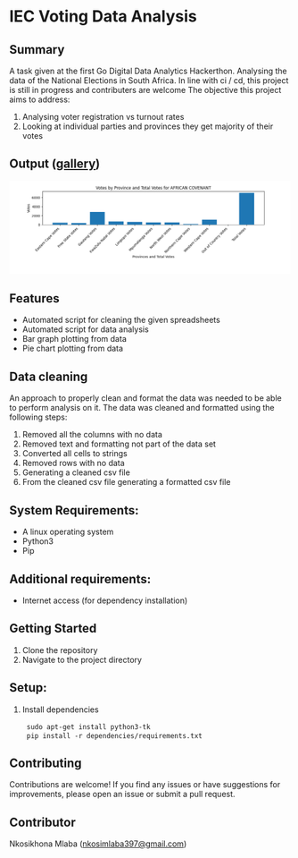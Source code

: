 # IEC Voting Data Analysis

## Summary
A task given at the first Go Digital Data Analytics Hackerthon. Analysing the data of the National Elections in South Africa. In line with ci / cd, this project is still in progress and contributers are welcome
The objective this project aims to address:
1. Analysing voter registration vs turnout rates
2. Looking at individual parties and provinces they get majority of their votes


## Output ([gallery](project-output/Gallery.md))
![Demo](project-output/1.png)


## Features
- Automated script for cleaning the given spreadsheets
- Automated script for data analysis
- Bar graph plotting from data
- Pie chart plotting from data


## Data cleaning
An approach to properly clean and format the data was needed to be able to perform analysis on it. The data was cleaned and formatted using the following steps:
1. Removed all the columns with no data
2. Removed text and formatting not part of the data set
3. Converted all cells to strings
4. Removed rows with no data
5. Generating a cleaned csv file
6. From the cleaned csv file generating a formatted csv file


## System Requirements:
- A linux operating system
- Python3
- Pip


## Additional requirements:
- Internet access (for dependency installation)


## Getting Started
1. Clone the repository
2. Navigate to the project directory


## Setup:
1. Install dependencies
        
        sudo apt-get install python3-tk
        pip install -r dependencies/requirements.txt


## Contributing

Contributions are welcome! If you find any issues or have suggestions for improvements, please open an issue or submit a pull request.

## Contributor

Nkosikhona Mlaba (nkosimlaba397@gmail.com)